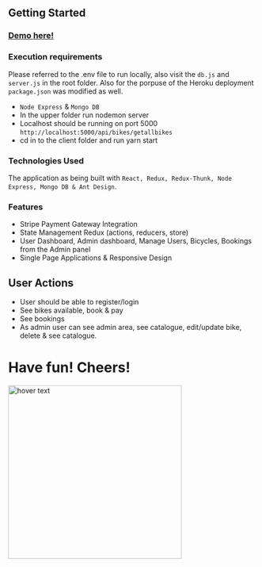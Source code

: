 ## Getting Started
### [Demo here!](https://go-bikefy2.herokuapp.com/login)

### Execution requirements
Please referred to the .env file to run locally, also visit the `db.js` and `server.js` in the root folder. Also for the porpuse of the Heroku deployment `package.json` was modified as well.

* `Node Express` & `Mongo DB` 
* In the upper folder run nodemon server
* Localhost should be running on port 5000 `http://localhost:5000/api/bikes/getallbikes`
* cd in to the client folder and run yarn start


### Technologies Used
The application as being built with `React, Redux, Redux-Thunk, Node Express, Mongo DB & Ant Design`.

### Features
* Stripe Payment Gateway Integration
* State Management Redux (actions, reducers, store)
* User Dashboard, Admin dashboard, Manage Users, Bicycles, Bookings from the Admin panel
* Single Page Applications & Responsive Design

## User Actions
* User should be able to register/login
* See bikes available, book & pay
* See bookings
* As admin user can see admin area, see catalogue, edit/update bike, delete & see catalogue.

# Have fun! Cheers!
<img src="https://studiosol-a.akamaihd.net/uploadfile/letras/fotos/6/7/1/c/671ca0bdaeaf73d2c11ba633707e37fc-tb2.jpg" width="350" title="hover text">
